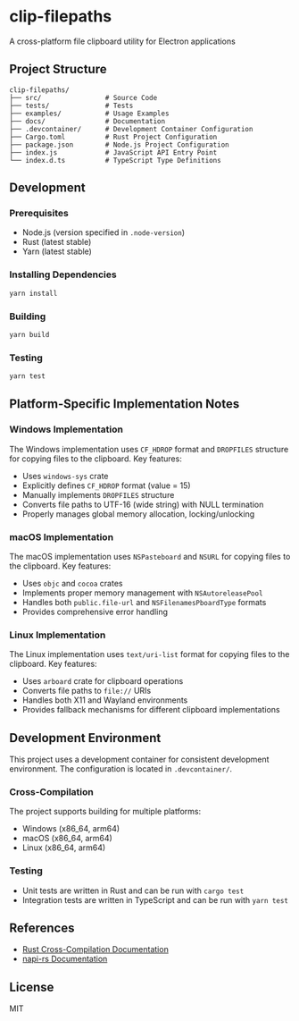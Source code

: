 # clip-filepaths

A cross-platform file clipboard utility for Electron applications

## Project Structure

```
clip-filepaths/
├── src/                # Source Code
├── tests/              # Tests
├── examples/           # Usage Examples
├── docs/               # Documentation
├── .devcontainer/      # Development Container Configuration
├── Cargo.toml          # Rust Project Configuration
├── package.json        # Node.js Project Configuration
├── index.js            # JavaScript API Entry Point
└── index.d.ts          # TypeScript Type Definitions
```

## Development

### Prerequisites

- Node.js (version specified in `.node-version`)
- Rust (latest stable)
- Yarn (latest stable)

### Installing Dependencies

```bash
yarn install
```

### Building

```bash
yarn build
```

### Testing

```bash
yarn test
```

## Platform-Specific Implementation Notes

### Windows Implementation

The Windows implementation uses `CF_HDROP` format and `DROPFILES` structure for copying files to the clipboard. Key features:

- Uses `windows-sys` crate
- Explicitly defines `CF_HDROP` format (value = 15)
- Manually implements `DROPFILES` structure
- Converts file paths to UTF-16 (wide string) with NULL termination
- Properly manages global memory allocation, locking/unlocking

### macOS Implementation

The macOS implementation uses `NSPasteboard` and `NSURL` for copying files to the clipboard. Key features:

- Uses `objc` and `cocoa` crates
- Implements proper memory management with `NSAutoreleasePool`
- Handles both `public.file-url` and `NSFilenamesPboardType` formats
- Provides comprehensive error handling

### Linux Implementation

The Linux implementation uses `text/uri-list` format for copying files to the clipboard. Key features:

- Uses `arboard` crate for clipboard operations
- Converts file paths to `file://` URIs
- Handles both X11 and Wayland environments
- Provides fallback mechanisms for different clipboard implementations

## Development Environment

This project uses a development container for consistent development environment. The configuration is located in `.devcontainer/`.

### Cross-Compilation

The project supports building for multiple platforms:

- Windows (x86_64, arm64)
- macOS (x86_64, arm64)
- Linux (x86_64, arm64)

### Testing

- Unit tests are written in Rust and can be run with `cargo test`
- Integration tests are written in TypeScript and can be run with `yarn test`

## References

- [Rust Cross-Compilation Documentation](https://rust-lang.github.io/rustup/cross-compilation.html)
- [napi-rs Documentation](https://napi.rs/docs/introduction/building-for-multiple-platforms)

## License

MIT 